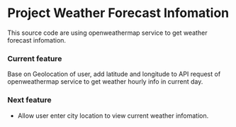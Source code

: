 Project Weather Forecast Infomation
======================

This source code are using openweathermap service to get weather forecast infomation.
### Current feature
Base on Geolocation of user, add latitude and longitude to API request of openweathermap service to get weather hourly info in current day.
### Next feature
* Allow user enter city location to view current weather infomation.
